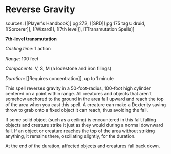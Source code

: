 # Reverse Gravity
sources: [[Player's Handbook]] pg 272, [[SRD]] pg 175
tags: druid, [[Sorcerer]], [[Wizard]], [[7th level]], [[Transmutation Spells]]

**7th-level transmutation**

*Casting time*: 1 action

*Range*: 100 feet

*Components*: V, S, M (a lodestone and iron filings)

*Duration*: [[Requires concentration]], up to 1 minute

This spell reverses gravity in a 50-foot-radius, 100-foot high cylinder centered on a point within range. All creatures and objects that aren’t somehow anchored to the ground in the area fall upward and reach the top of the area when you cast this spell. A creature can make a Dexterity saving throw to grab onto a fixed object it can reach, thus avoiding the fall.

If some solid object (such as a ceiling) is encountered in this fall, falling objects and creature strike it just as they would during a normal downward fall. If an object or creature reaches the top of the area without striking anything, it remains there, oscillating slightly, for the duration.

At the end of the duration, affected objects and creatures fall back down.
